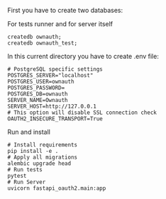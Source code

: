First you have to create two databases:

For tests runner and for server itself

```
createdb ownauth;
createdb ownauth_test;
```

In this current directory you have to create .env file:

```
# PostgreSQL specific settings
POSTGRES_SERVER="localhost"
POSTGRES_USER=ownauth
POSTGRES_PASSWORD=
POSTGRES_DB=ownauth
SERVER_NAME=Ownauth
SERVER_HOST=http://127.0.0.1
# This option will disable SSL connection check
OAUTH2_INSECURE_TRANSPORT=True
```

Run and install

```
# Install requirements
pip install -e .
# Apply all migrations
alembic upgrade head
# Run tests
pytest
# Run Server
uvicorn fastapi_oauth2.main:app
```
